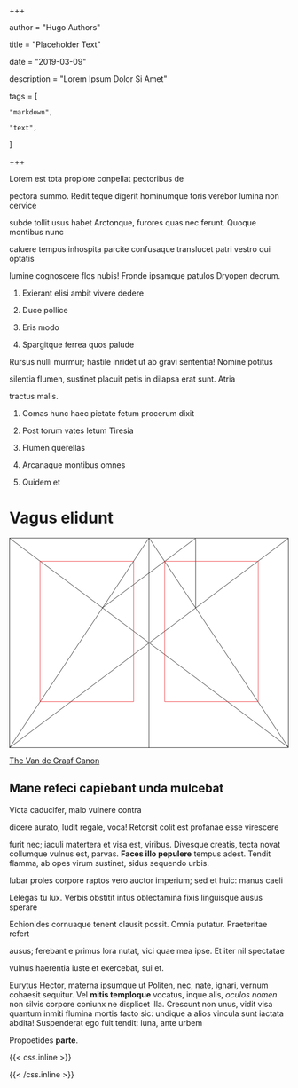 +++

author = "Hugo Authors"

title = "Placeholder Text"

date = "2019-03-09"

description = "Lorem Ipsum Dolor Si Amet"

tags = [

    "markdown",

    "text",

]

+++



Lorem est tota propiore conpellat pectoribus de

pectora summo. <!--more-->Redit teque digerit hominumque toris verebor lumina non cervice

subde tollit usus habet Arctonque, furores quas nec ferunt. Quoque montibus nunc

caluere tempus inhospita parcite confusaque translucet patri vestro qui optatis

lumine cognoscere flos nubis! Fronde ipsamque patulos Dryopen deorum.



1. Exierant elisi ambit vivere dedere

2. Duce pollice

3. Eris modo

4. Spargitque ferrea quos palude



Rursus nulli murmur; hastile inridet ut ab gravi sententia! Nomine potitus

silentia flumen, sustinet placuit petis in dilapsa erat sunt. Atria

tractus malis.



1. Comas hunc haec pietate fetum procerum dixit

2. Post torum vates letum Tiresia

3. Flumen querellas

4. Arcanaque montibus omnes

5. Quidem et



# Vagus elidunt



<svg class="canon" xmlns="http://www.w3.org/2000/svg" overflow="visible" viewBox="0 0 496 373" height="373" width="496"><g fill="none"><path stroke="#000" stroke-width=".75" d="M.599 372.348L495.263 1.206M.312.633l494.95 370.853M.312 372.633L247.643.92M248.502.92l246.76 370.566M330.828 123.869V1.134M330.396 1.134L165.104 124.515"></path><path stroke="#ED1C24" stroke-width=".75" d="M275.73 41.616h166.224v249.05H275.73zM54.478 41.616h166.225v249.052H54.478z"></path><path stroke="#000" stroke-width=".75" d="M.479.375h495v372h-495zM247.979.875v372"></path><ellipse cx="498.729" cy="177.625" rx=".75" ry="1.25"></ellipse><ellipse cx="247.229" cy="377.375" rx=".75" ry="1.25"></ellipse></g></svg>



[The Van de Graaf Canon](https://en.wikipedia.org/wiki/Canons_of_page_construction#Van_de_Graaf_canon)



## Mane refeci capiebant unda mulcebat



Victa caducifer, malo vulnere contra

dicere aurato, ludit regale, voca! Retorsit colit est profanae esse virescere

furit nec; iaculi matertera et visa est, viribus. Divesque creatis, tecta novat collumque vulnus est, parvas. **Faces illo pepulere** tempus adest. Tendit flamma, ab opes virum sustinet, sidus sequendo urbis.



Iubar proles corpore raptos vero auctor imperium; sed et huic: manus caeli

Lelegas tu lux. Verbis obstitit intus oblectamina fixis linguisque ausus sperare

Echionides cornuaque tenent clausit possit. Omnia putatur. Praeteritae refert

ausus; ferebant e primus lora nutat, vici quae mea ipse. Et iter nil spectatae

vulnus haerentia iuste et exercebat, sui et.



Eurytus Hector, materna ipsumque ut Politen, nec, nate, ignari, vernum cohaesit sequitur. Vel **mitis temploque** vocatus, inque alis, *oculos nomen* non silvis corpore coniunx ne displicet illa. Crescunt non unus, vidit visa quantum inmiti flumina mortis facto sic: undique a alios vincula sunt iactata abdita! Suspenderat ego fuit tendit: luna, ante urbem

Propoetides **parte**.



{{< css.inline >}}

<style>

.canon { background: white; width: 100%; height: auto;}

</style>

{{< /css.inline >}}


